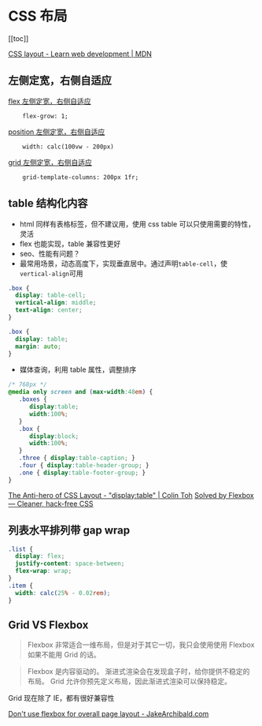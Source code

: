 # CSS 布局
[[toc]]

[CSS layout - Learn web development | MDN](https://developer.mozilla.org/en-US/docs/Learn/CSS/CSS_layout)

## 左侧定宽，右侧自适应

[flex 左侧定宽，右侧自适应](https://codepen.io/cyio/pen/mdrXQor)
```
	flex-grow: 1;
```
[position 左侧定宽，右侧自适应](https://codepen.io/cyio/pen/wvzyQLr)
```
	width: calc(100vw - 200px)
```
[grid 左侧定宽，右侧自适应](https://codepen.io/cyio/pen/KKgQbPB)
```
	grid-template-columns: 200px 1fr;
```

## table 结构化内容

- html 同样有表格标签，但不建议用，使用 css table 可以只使用需要的特性，灵活
- flex 也能实现，table 兼容性更好
- seo、性能有问题？
- 最常用场景，动态高度下，实现垂直居中。通过声明`table-cell`，使`vertical-align`可用

```css
.box {
  display: table-cell;
  vertical-align: middle;
  text-align: center;
}

.box {
  display: table;
  margin: auto;
}
```

- 媒体查询，利用 table 属性，调整排序

```css
/* 768px */
@media only screen and (max-width:48em) {
   .boxes {
      display:table;
      width:100%;
   }
   .box {
      display:block;
      width:100%;
   }
   .three { display:table-caption; }
   .four { display:table-header-group; }
   .one { display:table-footer-group; }
}
```

[The Anti-hero of CSS Layout - "display:table" | Colin Toh](https://colintoh.com/blog/display-table-anti-hero)
[Solved by Flexbox — Cleaner, hack-free CSS](https://philipwalton.github.io/solved-by-flexbox/)

## 列表水平排列带 gap wrap

```css
.list {
  display: flex;
  justify-content: space-between;
  flex-wrap: wrap;
}
.item {
  width: calc(25% - 0.02rem);
}
```

## Grid VS Flexbox

> Flexbox 非常适合一维布局，但是对于其它一切，我只会使用使用 Flexbox 如果不能用 Grid 的话。

> Flexbox 是内容驱动的。 渐进式渲染会在发现盒子时，给你提供不稳定的布局。 Grid 允许你预先定义布局，因此渐进式渲染可以保持稳定。

Grid 现在除了 IE，都有很好兼容性

[Don't use flexbox for overall page layout - JakeArchibald.com](https://jakearchibald.com/2014/dont-use-flexbox-for-page-layout/)

